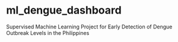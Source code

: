 # ml_dengue_dashboard
Supervised Machine Learning Project for Early Detection of Dengue Outbreak Levels in the Philippines
